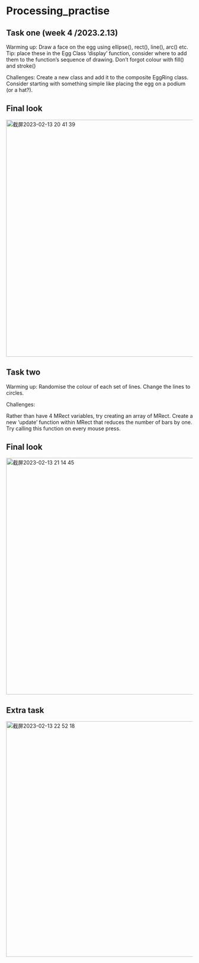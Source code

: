 # Processing_practise

## Task one (week 4 /2023.2.13)
Warming up:​
 Draw a face on the egg using ellipse(), rect(), line(), arc() etc. Tip: place these in the Egg Class ‘display’ function, consider where to add them to the function’s sequence of drawing. Don’t forgot colour with fill() and stroke()​

Challenges:​
 Create a new class and add it to the composite EggRing class. Consider starting with something simple like placing the egg on a podium (or a hat?).

## Final look

<img width="640" alt="截屏2023-02-13 20 41 39" src="https://user-images.githubusercontent.com/115186584/218570248-387a942f-74ef-4842-ad18-08bd7def58d0.png">


## Task two 
Warming up:​
 Randomise the colour of each set of lines.​
 Change the lines to circles.​

Challenges:​

 Rather than have 4 MRect variables, try creating an array of MRect.
 Create a new ‘update’ function within MRect that reduces the number of bars by one. Try calling this function on every mouse press.
 
 ## Final look
 <img width="639" alt="截屏2023-02-13 21 14 45" src="https://user-images.githubusercontent.com/115186584/218576398-8be60863-50da-4bd8-9f74-973b28bcd0bf.png">
 
 ## Extra task
 
 <img width="636" alt="截屏2023-02-13 22 52 18" src="https://user-images.githubusercontent.com/115186584/218592581-edec642f-be74-4be8-b3b7-167773485671.png">


